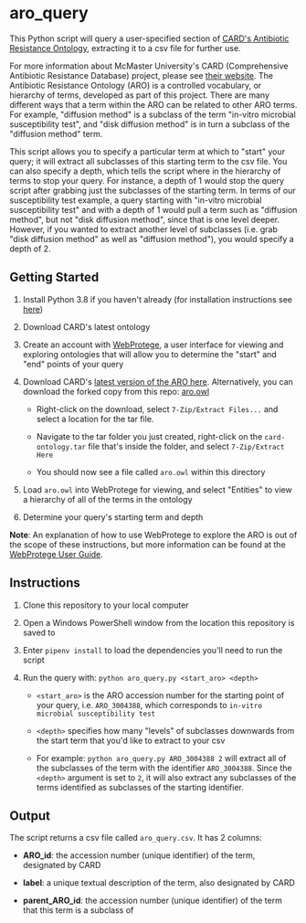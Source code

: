 # aro_query

This Python script will query a user-specified section of [CARD's Antibiotic Resistance Ontology](https://github.com/arpcard/aro/blob/master/README.md), extracting it to a csv file for further use.

For more information about McMaster University's CARD (Comprehensive Antibiotic Resistance Database) project, please see [their website](https://card.mcmaster.ca/). The Antibiotic Resistance Ontology (ARO) is a controlled vocabulary, or hierarchy of terms, developed as part of this project. There are many different ways that a term within the ARO can be related to other ARO terms. For example, "diffusion method" is a subclass of the term "in-vitro microbial susceptibility test", and "disk diffusion method" is in turn a subclass of the "diffusion method" term. 

This script allows you to specify a particular term at which to "start" your query; it will extract all subclasses of this starting term to the csv file. You can also specify a depth, which tells the script where in the hierarchy of terms to stop your query. For instance, a depth of 1 would stop the query script after grabbing just the subclasses of the starting term. In terms of our susceptibility test example, a query starting with "in-vitro microbial susceptibility test" and with a depth of 1 would pull a term such as "diffusion method", but not "disk diffusion method", since that is one level deeper. However, if you wanted to extract another level of subclasses (i.e. grab "disk diffusion method" as well as "diffusion method"), you would specify a depth of 2.


## Getting Started

1. Install Python 3.8 if you haven't already (for installation instructions see [here](https://goto.iam.amr.pub/python-install))
1. Download CARD's latest ontology
1. Create an account with [WebProtege](https://webprotege.stanford.edu/), a user interface for viewing and exploring ontologies that will allow you to determine the "start" and "end" points of your query
1. Download CARD's [latest version of the ARO here](https://card.mcmaster.ca/latest/ontology). Alternatively, you can download the forked copy from this repo: [aro.owl](https://github.com/iAM-AMR/aro/blob/master/aro.owl)

   - Right-click on the download, select `7-Zip/Extract Files...` and select a location for the tar file.
   
   - Navigate to the tar folder you just created, right-click on the `card-ontology.tar` file that's inside the folder, and select `7-Zip/Extract Here`
   
   - You should now see a file called `aro.owl` within this directory
   
1. Load `aro.owl` into WebProtege for viewing, and select "Entities" to view a hierarchy of all of the terms in the ontology
1. Determine your query's starting term and depth

**Note**: An explanation of how to use WebProtege to explore the ARO is out of the scope of these instructions, but more information can be found at the [WebProtege User Guide](https://protegewiki.stanford.edu/wiki/WebProtegeUsersGuide).

## Instructions

1. Clone this repository to your local computer
1. Open a Windows PowerShell window from the location this repository is saved to
1. Enter `pipenv install` to load the dependencies you'll need to run the script
1. Run the query with: `python aro_query.py <start_aro> <depth>`

   - `<start_aro>` is the ARO accession number for the starting point of your query, i.e. `ARO_3004388`, which corresponds to `in-vitro microbial susceptibility test`
   
   - `<depth>` specifies how many "levels" of subclasses downwards from the start term that you'd like to extract to your csv
   
   - For example: `python aro_query.py ARO_3004388 2` will extract all of the subclasses of the term with the identifier `ARO_3004388`. Since the `<depth>` argument is set to `2`, it will also extract any subclasses of the terms identified as subclasses of the starting identifier.

## Output

The script returns a csv file called `aro_query.csv`. It has 2 columns: 

- **ARO_id**: the accession number (unique identifier) of the term, designated by CARD

- **label**: a unique textual description of the term, also designated by CARD

- **parent_ARO_id**: the accession number (unique identifier) of the term that this term is a subclass of
